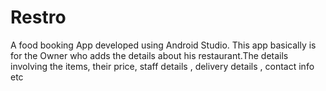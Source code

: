 # Restro
A food booking App developed using Android Studio.
This app basically is for the Owner who adds the details about his restaurant.The details involving the items, their price, staff details , delivery details , contact info etc
